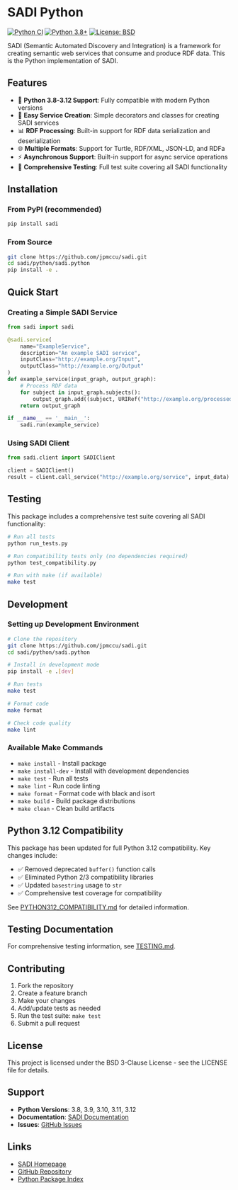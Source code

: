 # SADI Python

[![Python CI](https://github.com/jpmccu/sadi/actions/workflows/python-ci.yml/badge.svg)](https://github.com/jpmccu/sadi/actions/workflows/python-ci.yml)
[![Python 3.8+](https://img.shields.io/badge/python-3.8+-blue.svg)](https://www.python.org/downloads/)
[![License: BSD](https://img.shields.io/badge/License-BSD-yellow.svg)](https://opensource.org/licenses/BSD-3-Clause)

SADI (Semantic Automated Discovery and Integration) is a framework for creating semantic web services that consume and produce RDF data. This is the Python implementation of SADI.

## Features

- 🐍 **Python 3.8-3.12 Support**: Fully compatible with modern Python versions
- 🔧 **Easy Service Creation**: Simple decorators and classes for creating SADI services
- 📊 **RDF Processing**: Built-in support for RDF data serialization and deserialization
- 🌐 **Multiple Formats**: Support for Turtle, RDF/XML, JSON-LD, and RDFa
- ⚡ **Asynchronous Support**: Built-in support for async service operations
- 🧪 **Comprehensive Testing**: Full test suite covering all SADI functionality

## Installation

### From PyPI (recommended)

```bash
pip install sadi
```

### From Source

```bash
git clone https://github.com/jpmccu/sadi.git
cd sadi/python/sadi.python
pip install -e .
```

## Quick Start

### Creating a Simple SADI Service

```python
from sadi import sadi

@sadi.service(
    name="ExampleService",
    description="An example SADI service",
    inputClass="http://example.org/Input",
    outputClass="http://example.org/Output"
)
def example_service(input_graph, output_graph):
    # Process RDF data
    for subject in input_graph.subjects():
        output_graph.add((subject, URIRef("http://example.org/processed"), Literal("true")))
    return output_graph

if __name__ == '__main__':
    sadi.run(example_service)
```

### Using SADI Client

```python
from sadi.client import SADIClient

client = SADIClient()
result = client.call_service("http://example.org/service", input_data)
```

## Testing

This package includes a comprehensive test suite covering all SADI functionality:

```bash
# Run all tests
python run_tests.py

# Run compatibility tests only (no dependencies required)
python test_compatibility.py

# Run with make (if available)
make test
```

## Development

### Setting up Development Environment

```bash
# Clone the repository
git clone https://github.com/jpmccu/sadi.git
cd sadi/python/sadi.python

# Install in development mode
pip install -e .[dev]

# Run tests
make test

# Format code
make format

# Check code quality
make lint
```

### Available Make Commands

- `make install` - Install package
- `make install-dev` - Install with development dependencies
- `make test` - Run all tests
- `make lint` - Run code linting
- `make format` - Format code with black and isort
- `make build` - Build package distributions
- `make clean` - Clean build artifacts

## Python 3.12 Compatibility

This package has been updated for full Python 3.12 compatibility. Key changes include:

- ✅ Removed deprecated `buffer()` function calls
- ✅ Eliminated Python 2/3 compatibility libraries
- ✅ Updated `basestring` usage to `str`
- ✅ Comprehensive test coverage for compatibility

See [PYTHON312_COMPATIBILITY.md](PYTHON312_COMPATIBILITY.md) for detailed information.

## Testing Documentation

For comprehensive testing information, see [TESTING.md](TESTING.md).

## Contributing

1. Fork the repository
2. Create a feature branch
3. Make your changes
4. Add/update tests as needed
5. Run the test suite: `make test`
6. Submit a pull request

## License

This project is licensed under the BSD 3-Clause License - see the LICENSE file for details.

## Support

- **Python Versions**: 3.8, 3.9, 3.10, 3.11, 3.12
- **Documentation**: [SADI Documentation](http://code.google.com/p/sadi/)
- **Issues**: [GitHub Issues](https://github.com/jpmccu/sadi/issues)

## Links

- [SADI Homepage](http://code.google.com/p/sadi/)
- [GitHub Repository](https://github.com/jpmccu/sadi)
- [Python Package Index](https://pypi.org/project/sadi/)